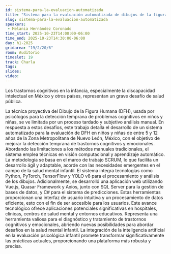 ```yaml
---
id: sistema-para-la-evaluacion-automatizada
title: "Sistema para la evaluación automatizada de dibujos de la figura humana a través de un modelo de visión computacional"
slug: sistema-para-la-evaluacion-automatizada
speakers:
 - Melania Hernández Coronado
time_start: 2025-10-23T14:00:00-06:00
time_end: 2025-10-23T14:30:00-06:00
day: h1-2025
gridarea: "19/2/20/6"
room: Auditorio
timeslot: 19
track: Charla
tags:
slides: 
video: 
---
```


Los trastornos cognitivos en la infancia, especialmente la discapacidad intelectual en México y otros países, representan un grave desafío de salud pública.

La técnica proyectiva del Dibujo de la Figura Humana (DFH), usada por psicólogos para la detección temprana de problemas cognitivos en niños y niñas, se ve limitada por un proceso tardado y subjetivo análisis manual. En respuesta a estos desafíos, este trabajo detalla el desarrollo de un sistema automatizado para la evaluación de DFH en niños y niñas de entre 5 y 12 años de la Zona Metropolitana de Nuevo León, México, con el objetivo de mejorar la detección temprana de trastornos cognitivos y emocionales. Abordando las limitaciones a los métodos manuales tradicionales, el sistema emplea técnicas en visión computacional y aprendizaje automático. La metodología se basa en el marco de trabajo SCRUM, lo que facilita un desarrollo ágil y adaptable, acorde con las necesidades emergentes en el campo de la salud mental infantil. 
El sistema integra tecnologías como Python, PyTorch, TensorFlow y YOLO v8 para el procesamiento y análisis de los dibujos. Adicionalmente, se desarrolló una aplicación web utilizando Vue.js, Quasar Framework y Axios, junto con SQL Server para la gestión de bases de datos, y C# para el sistema de predicciones. Estas herramientas proporcionan una interfaz de usuario intuitiva y un procesamiento de datos eficiente, esto con el fin de ser accesible para los usuarios. Este avance tecnológico ofrece aplicaciones potenciales significativas en hospitales, clínicas, centros de salud mental y entornos educativos. Representa una herramienta valiosa para el diagnóstico y tratamiento de trastornos cognitivos y emocionales, abriendo nuevas posibilidades para abordar desafíos en la salud mental infantil. La integración de la inteligencia artificial en la evaluación psicológica infantil promete transformar significativamente las prácticas actuales, proporcionando una plataforma más robusta y precisa.